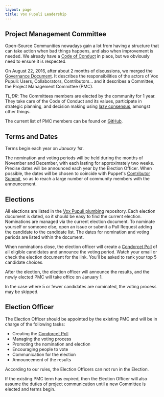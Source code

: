 ```yaml
---
layout: page
title: Vox Pupuli Leadership
---
```


## Project Management Committee

Open-Source Communities nowadays gain a lot from having a structure that can
take action when bad things happens, and also when improvement is needed. We
already have a [Code of Conduct][coc] in place, but we obviously need to ensure
it is respected.

On August 22, 2016, after about 2 months of discussions, we merged the [Governance
Document][gd]. It describes the responsibilities of the actors of Vox Pupuli:
Users, Collaborators, Contributors… and it describes a Committee, the Project
Management Committee (PMC).

*TL;DR*: The Committees members are elected by the community for 1 year. They take
care of the Code of Conduct and its values, participate in strategic planning,
and decision making using [lazy consensus][lazy], amongst other things.

The current list of PMC members can be found on [GitHub][maintainers].

## Terms and Dates

Terms begin each year on *January 1st*.

The nomination and voting periods will be held during the months of November and
December, with each lasting for approximately two weeks. Precise dates will be
announced each year by the Election Officer. When possible, the dates will be
chosen to coincide with Puppet's [Contributor Summit][cso], so as to reach a
large number of community members with the announcement.

## Elections

All elections are listed in the [Vox Pupuli plumbing][elections] repository.
Each election document is dated, so it should be easy to find the current
election.  Nominations are managed via the current election document. To
nominate yourself or someone else, open an issue or submit a Pull Request adding
the candidate to the candidate list. The dates for nomination and voting periods
are listed within the document.

When nominations close, the election officer will create a [Condorcet
Poll][civs] of all eligible candidates and announce the voting period. Watch
your email or check the election document for the link. You'll be asked to rank
your top 5 candidate choices.

After the election, the election officer will announce the results, and the newly
elected PMC will take office on January 1.

In the case where 5 or fewer candidates are nominated, the voting process may be
skipped.

## Election Officer

The Election Officer should be appointed by the existing PMC and will be in
charge of the following tasks:

* Creating the [Condorcet Poll][civs]
* Managing the voting process
* Promoting the nomination and election
* Encouraging people to vote
* Communication for the election
* Announcement of the results

According to our rules, the Election Officers can not run in the Election.

If the existing PMC term has expired, then the Election Officer will also assume
the duties of project communication until a new Committee is elected and terms begin.

[coc]: https://voxpupuli.org/coc/
[gd]: https://github.com/voxpupuli/plumbing/blob/master/share/governance.md
[lazy]: https://github.com/voxpupuli/plumbing/blob/master/share/governance.md#lazy-consensus
[maintainers]: https://github.com/orgs/voxpupuli/teams/project-maintainers/members
[cso]: http://pup.pt/cso
[elections]: https://github.com/voxpupuli/plumbing/tree/master/share/elections
[civs]: https://civs.cs.cornell.edu/
